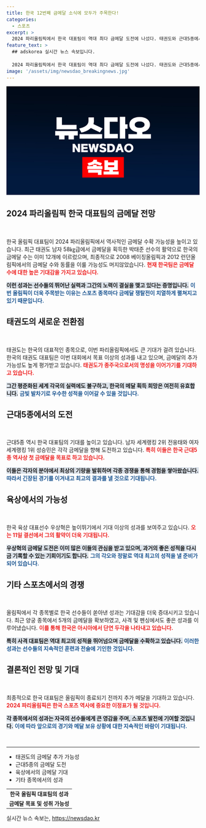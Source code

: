 ```yaml
---
title: 한국 12번째 금메달 소식에 모두가 주목한다!
categories:
  - 스포츠
excerpt: >
  2024 파리올림픽에서 한국 대표팀이 역대 최다 금메달 도전에 나섰다. 태권도와 근대5종에서 금빛 희망이 더욱 커지고 있으며, 금메달 1개로 베이징과 런던 기록에, 2개로 역대 신기록 탄생이 눈앞에!
feature_text: >
  ## adskorea 실시간 뉴스 속보입니다.

  2024 파리올림픽에서 한국 대표팀이 역대 최다 금메달 도전에 나섰다. 태권도와 근대5종에서 금빛 희망이 더욱 커지고 있으며, 금메달 1개로 베이징과 런던 기록에, 2개로 역대 신기록 탄생이 눈앞에!
image: '/assets/img/newsdao_breakingnews.jpg'
---
```


<p><img src="/assets/img/newsdao_breakingnews.jpg" alt="adskorea 속보" /></p>

<h2 data-ke-size="size26">2024 파리올림픽 한국 대표팀의 금메달 전망</h2>

<p data-ke-size="size16">&nbsp;</p>

<p>한국 올림픽 대표팀이 2024 파리올림픽에서 역사적인 금메달 수확 가능성을 높이고 있습니다. 최근 태권도 남자 58㎏급에서 금메달을 획득한 박태준 선수의 활약으로 한국의 금메달 수는 이미 12개에 이르렀으며, 최종적으로 2008 베이징올림픽과 2012 런던올림픽에서의 금메달 수와 동률을 이룰 가능성도 머지않았습니다. <b><span style="color: #ee2323;">현재 한국팀은 금메달 수에 대한 높은 기대감을 가지고 있습니다.</span></b> </p>

<p><b><span style="background-color: #21538527;">이런 성과는 선수들의 뛰어난 실력과 그간의 노력이 결실을 맺고 있다는 증명입니다.</span></b> <b><span style="color: #1a5490;">이번 올림픽이 더욱 주목받는 이유는 스포츠 종목마다 금메달 쟁탈전이 치열하게 펼쳐지고 있기 때문입니다.</span></b> </p>

<h2 data-ke-size="size26">태권도의 새로운 전환점</h2>

<p data-ke-size="size16">&nbsp;</p>

<p>태권도는 한국의 대표적인 종목으로, 이번 파리올림픽에서도 큰 기대가 걸려 있습니다. 한국의 태권도 대표팀은 이번 대회에서 목표 이상의 성과를 내고 있으며, 금메달의 추가 가능성도 높게 평가받고 있습니다. <b><span style="color: #ee2323;">태권도가 종주국으로서의 명성을 이어가기를 기대하고 있습니다.</span></b></p>

<p><b><span style="background-color: #21538527;">그간 평준화된 세계 각국의 실력에도 불구하고, 한국의 메달 획득 희망은 여전히 유효합니다.</span></b> <b><span style="color: #1a5490;">금빛 발차기로 우수한 성적을 이어갈 수 있을 것입니다.</span></b></p>

<h2 data-ke-size="size26">근대5종에서의 도전</h2>

<p data-ke-size="size16">&nbsp;</p>

<p>근대5종 역시 한국 대표팀의 기대를 높이고 있습니다. 남자 세계랭킹 2위 전웅태와 여자 세계랭킹 1위 성승민은 각각 금메달을 향해 도전하고 있습니다. <b><span style="color: #ee2323;">특히 이들은 한국 근대5종 역사상 첫 금메달을 목표로 하고 있습니다.</span></b></p>

<p><b><span style="background-color: #21538527;">이들은 각자의 분야에서 최상의 기량을 발휘하며 각종 경쟁을 통해 경험을 쌓아왔습니다.</span></b> <b><span style="color: #1a5490;">따라서 긴장된 경기를 이겨내고 최고의 결과를 낼 것으로 기대됩니다.</span></b></p>

<h2 data-ke-size="size26">육상에서의 가능성</h2>

<p data-ke-size="size16">&nbsp;</p>

<p>한국 육상 대표선수 우상혁은 높이뛰기에서 기대 이상의 성과를 보여주고 있습니다. <b><span style="color: #ee2323;">오는 11일 결선에서 그의 활약이 더욱 기대됩니다.</span></b></p>

<p><b><span style="background-color: #21538527;">우상혁의 금메달 도전은 이미 많은 이들의 관심을 받고 있으며, 과거의 좋은 성적을 다시금 기록할 수 있는 기회이기도 합니다.</span></b> <b><span style="color: #1a5490;">그의 각오와 정말로 역대 최고의 성적을 낼 준비가 되어 있습니다.</span></b></p>

<h2 data-ke-size="size26">기타 스포츠에서의 경쟁</h2>

<p data-ke-size="size16">&nbsp;</p>

<p>올림픽에서 각 종목별로 한국 선수들이 쏟아낸 성과는 기대감을 더욱 증대시키고 있습니다. 최근 양궁 종목에서 5개의 금메달을 확보하였고, 사격 및 펜싱에서도 좋은 성과를 이루어냈습니다. <b><span style="color: #ee2323;">이를 통해 한국은 아시아에서 단연 두각을 나타내고 있습니다.</span></b></p>

<p><b><span style="background-color: #21538527;">특히 사격 대표팀은 역대 최고의 성적을 뛰어넘으며 금메달을 수확하고 있습니다.</span></b> <b><span style="color: #1a5490;">이러한 성과는 선수들의 지속적인 훈련과 전술에 기인한 것입니다.</span></b></p>

<h2 data-ke-size="size26">결론적인 전망 및 기대</h2>

<p data-ke-size="size16">&nbsp;</p>

<p>최종적으로 한국 대표팀은 올림픽이 종료되기 전까지 추가 메달을 기대하고 있습니다. <b><span style="color: #ee2323;">2024 파리올림픽은 한국 스포츠 역사에 중요한 이정표가 될 것입니다.</span></b></p>

<p><b><span style="background-color: #21538527;">각 종목에서의 성과는 자국의 선수들에게 큰 영감을 주며, 스포츠 발전에 기여할 것입니다.</span></b> <b><span style="color: #1a5490;">이에 따라 앞으로의 경기와 메달 보유 상황에 대한 지속적인 바람이 기대됩니다.</span></b></p>

<p data-ke-size="size16">&nbsp;</p>

<hr />

<ul>
  <li>태권도의 금메달 추가 가능성</li>
  <li>근대5종의 금메달 도전</li>
  <li>육상에서의 금메달 기대</li>
  <li>기타 종목에서의 성과</li>
</ul>

<table style="width: 100%">
  <tr>
    <td style="text-align: center; height: 17px;"><b>한국 올림픽 대표팀의 성과</b></td>
  </tr>
  <tr>
    <td style="text-align: center; height: 17px;"><b>금메달 목표 및 성취 가능성</b></td>
  </tr>
</table>
실시간 뉴스 속보는, <a href="https://newsdao.kr" rel="dofollow">https://newsdao.kr</a>


